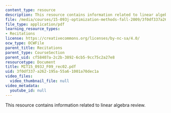 ```yaml
---
content_type: resource
description: This resource contains information related to linear algebra review.
file: /media/courses/15-093j-optimization-methods-fall-2009/3f0df337a262195a55a61001a70dec1a_MIT15_093J_F09_rec02.pdf
file_type: application/pdf
learning_resource_types:
- Recitations
license: https://creativecommons.org/licenses/by-nc-sa/4.0/
ocw_type: OCWFile
parent_title: Recitations
parent_type: CourseSection
parent_uid: cf58407a-2c2b-3892-6cb5-9cc75c2a27e8
resourcetype: Document
title: MIT15_093J_F09_rec02.pdf
uid: 3f0df337-a262-195a-55a6-1001a70dec1a
video_files:
  video_thumbnail_file: null
video_metadata:
  youtube_id: null
---
```

This resource contains information related to linear algebra review.